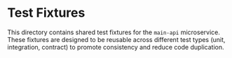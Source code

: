 # Test Fixtures

This directory contains shared test fixtures for the `main-api` microservice. These fixtures are designed to be reusable across different test types (unit, integration, contract) to promote consistency and reduce code duplication.
